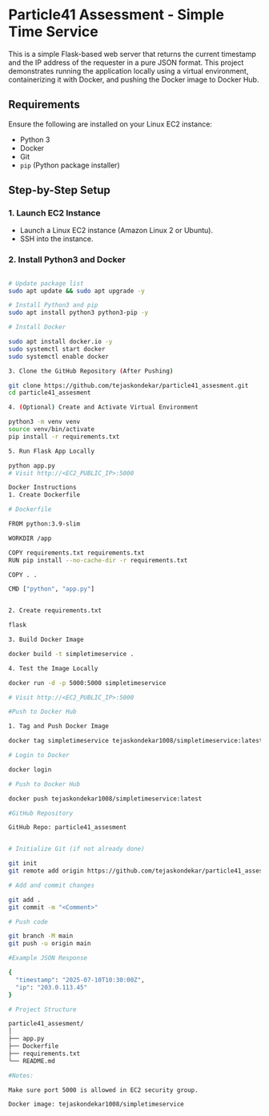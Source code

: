 # Particle41 Assessment - Simple Time Service

This is a simple Flask-based web server that returns the current timestamp and the IP address of the requester in a pure JSON format. This project demonstrates running the application locally using a virtual environment, containerizing it with Docker, and pushing the Docker image to Docker Hub.

## Requirements

Ensure the following are installed on your Linux EC2 instance:

- Python 3
- Docker
- Git
- `pip` (Python package installer)

## Step-by-Step Setup

### 1. Launch EC2 Instance
- Launch a Linux EC2 instance (Amazon Linux 2 or Ubuntu).
- SSH into the instance.

### 2. Install Python3 and Docker

```bash

# Update package list
sudo apt update && sudo apt upgrade -y

# Install Python3 and pip
sudo apt install python3 python3-pip -y

# Install Docker

sudo apt install docker.io -y
sudo systemctl start docker
sudo systemctl enable docker

3. Clone the GitHub Repository (After Pushing)

git clone https://github.com/tejaskondekar/particle41_assesment.git
cd particle41_assesment

4. (Optional) Create and Activate Virtual Environment

python3 -m venv venv
source venv/bin/activate
pip install -r requirements.txt

5. Run Flask App Locally

python app.py
# Visit http://<EC2_PUBLIC_IP>:5000

Docker Instructions
1. Create Dockerfile

# Dockerfile

FROM python:3.9-slim

WORKDIR /app

COPY requirements.txt requirements.txt
RUN pip install --no-cache-dir -r requirements.txt

COPY . .

CMD ["python", "app.py"]


2. Create requirements.txt

flask

3. Build Docker Image

docker build -t simpletimeservice .

4. Test the Image Locally

docker run -d -p 5000:5000 simpletimeservice

# Visit http://<EC2_PUBLIC_IP>:5000

#Push to Docker Hub

1. Tag and Push Docker Image

docker tag simpletimeservice tejaskondekar1008/simpletimeservice:latest

# Login to Docker

docker login

# Push to Docker Hub

docker push tejaskondekar1008/simpletimeservice:latest

#GitHub Repository

GitHub Repo: particle41_assesment


# Initialize Git (if not already done)

git init
git remote add origin https://github.com/tejaskondekar/particle41_assesment.git

# Add and commit changes

git add .
git commit -m "<Comment>"

# Push code

git branch -M main
git push -u origin main

#Example JSON Response

{
  "timestamp": "2025-07-10T10:30:00Z",
  "ip": "203.0.113.45"
}

# Project Structure

particle41_assesment/
│
├── app.py
├── Dockerfile
├── requirements.txt
└── README.md

#Notes:

Make sure port 5000 is allowed in EC2 security group.

Docker image: tejaskondekar1008/simpletimeservice

